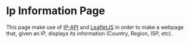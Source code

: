 # Ip Information Page

This page make use of [IP-API](https://ip-api.com/) and [LeafletJS](https://leafletjs.com) 
in order to make a webpage that, given an IP, displays its information (Country, Region, ISP, etc).

